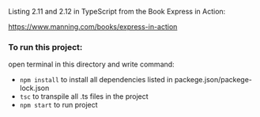 Listing 2.11 and 2.12 in TypeScript from the Book Express in Action:

https://www.manning.com/books/express-in-action


### To run this project:

open terminal in this directory and write command:
- `npm install` to install all dependencies listed in packege.json/packege-lock.json
- `tsc` to transpile all .ts files in the project
- `npm start` to run project